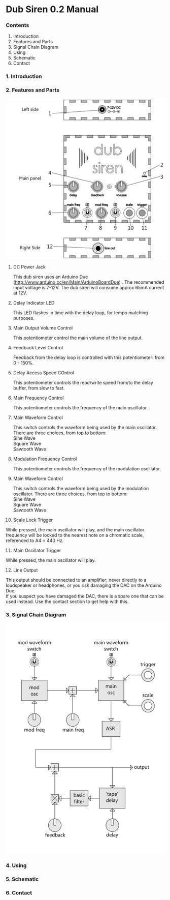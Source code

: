 # Dub Siren 0.2 Manual

### Contents

1. Introduction
2. Features and Parts
3. Signal Chain Diagram
4. Using
5. Schematic
6. Contact

### 1. Introduction


### 2. Features and Parts

![alt text](/PartsDiagram.png "Features and Parts")

1. DC Power Jack

   This dub siren uses an Arduino Due (http://www.arduino.cc/en/Main/ArduinoBoardDue) . The recommended input voltage is 7-12V. The dub siren will consume approx 65mA current at 12V.  

2. Delay Indicator LED

   This LED flashes in time with the delay loop, for tempo matching purposes.

3. Main Output Volume Control

   This potentiometer control the main volume of the line output.

4. Feedback Level Control

   Feedback from the delay loop is controlled with this potentiometer: from 0 - 150%. 

5. Delay Access Speed COntrol

   This potentiometer controls the read/write speed from/to the delay buffer, from slow to fast.

6. Main Frequency Control

   This potentiometer controls the frequency of the main oscillator.

7. Main Waveform Control

   This switch controls the waveform being used by the main oscillator. There are three choices, from top to bottom:  
   Sine Wave  
   Square Wave  
   Sawtooth Wave

8. Modulation Frequency Control

   This potentiometer controls the frequency of the modulation oscillator.

9. Main Waveform Control

   This switch controls the waveform being used by the modulation oscillator. There are three choices, from top to bottom:  
   Sine Wave  
   Square Wave  
   Sawtooth Wave

10. Scale Lock Trigger

   While pressed, the main oscillator will play, and the main oscillator frequency will be locked to the nearest note on a chromatic scale, referenced to A4 = 440 Hz.

11. Main Oscillator Trigger

   While pressed, the main oscillator will play.

12. Line Output

   This output should be connected to an amplifier; never directly to a loudspeaker or headphones, or you risk damaging the DAC on the Arduino Due.  
   If you suspect you have damaged the DAC, there is a spare one that can be used instead. Use the contact section to get help with this.

### 3. Signal Chain Diagram

![alt text](https://github.com/ChrisBall/Dub-Siren-Files/blob/master/SignalChainDiagram.png "Signal Chain")

### 4. Using

### 5. Schematic

### 6. Contact


